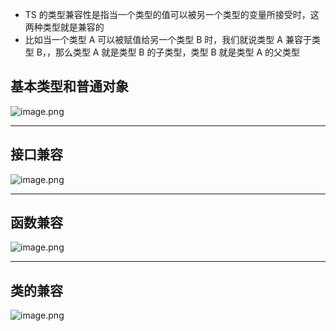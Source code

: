 - TS 的类型兼容性是指当一个类型的值可以被另一个类型的变量所接受时，这两种类型就是兼容的
- 比如当一个类型 A 可以被赋值给另一个类型 B 时，我们就说类型 A 兼容于类型 B，，那么类型 A 就是类型 B 的子类型，类型 B 就是类型 A 的父类型
## 基本类型和普通对象
![image.png](https://cdn.nlark.com/yuque/0/2023/png/21596389/1678587680235-910d9c06-e01b-465f-a215-ec2b51fa727b.png#averageHue=%232d2d2c&clientId=u25cb17e1-f759-4&from=paste&height=675&id=u6b5d314d&originHeight=1632&originWidth=1516&originalType=binary&ratio=2&rotation=0&showTitle=false&size=184428&status=done&style=none&taskId=u46f4cd5e-b577-4b2e-9b3e-48bbfb5f6fc&title=&width=627)

---

## 接口兼容
![image.png](https://cdn.nlark.com/yuque/0/2023/png/21596389/1678585402968-a408ca35-2ff5-4133-acba-6ce00ab5ce09.png#averageHue=%232f2d2c&clientId=u4a5dbf1e-ddbd-4&from=paste&height=411&id=ufe50ac81&originHeight=822&originWidth=812&originalType=binary&ratio=2&rotation=0&showTitle=false&size=57198&status=done&style=none&taskId=ue065efc1-5f64-4583-af3d-58e1e641b3a&title=&width=406)

---

## 函数兼容
![image.png](https://cdn.nlark.com/yuque/0/2023/png/21596389/1678586171723-d7ae24bb-73e2-4658-9377-5c7c8a9786b5.png#averageHue=%232e2d2c&clientId=u4a5dbf1e-ddbd-4&from=paste&height=761&id=uc364f555&originHeight=1522&originWidth=1450&originalType=binary&ratio=2&rotation=0&showTitle=false&size=206968&status=done&style=none&taskId=ub1390c50-95fa-4571-88b2-843a6a01905&title=&width=725)

---

## 类的兼容
![image.png](https://cdn.nlark.com/yuque/0/2023/png/21596389/1678980450305-c9f7d80c-bc50-4b72-bc64-0bb8b1472ab2.png#averageHue=%23302e2c&clientId=u1049bf45-9e35-4&from=paste&height=416&id=u71f45294&originHeight=1048&originWidth=994&originalType=binary&ratio=2&rotation=0&showTitle=false&size=116513&status=done&style=none&taskId=ucba5485c-ad98-4fd5-a7a2-c02ecb55ef2&title=&width=395)
